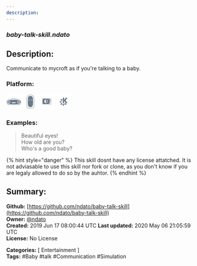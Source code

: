```yaml
---
description: 
---
```


### _baby-talk-skill.ndato_  
## Description:  
Communicate to mycroft as if you're talking to a baby.  
  
  
### Platform:  
 ![Mark I](../.gitbook/assets/mark-1-icon.png)  ![Mark II](../.gitbook/assets/mark-2-icon.png)  ![Picroft](../.gitbook/assets/picroft-icon.png)  ![plasmoid](../.gitbook/assets/kde.png)   
### Examples:  
> Beautiful eyes!  
> How old are you?  
> Who's a good baby?  
  
{% hint style="danger" %}
This skill dosnt have any license attatched. It is not adviasable to use this skill nor fork or clone, as you don't know if you are legaly allowed to do so by the auhtor.
{% endhint %}
  
## Summary:  
**Github:** [https://github.com/ndato/baby-talk-skill](https://github.com/ndato/baby-talk-skill)  
**Owner:** [@ndato](https://github.com/ndato)  
**Created:** 2019 Jun 17 08:00:44 UTC  **Last updated:** 2020 May 06 21:05:59 UTC  
**License:** No License  
  
**Categories:** [ Entertainment ]   
**Tags:** \#Baby \#talk \#Communication \#Simulation   
